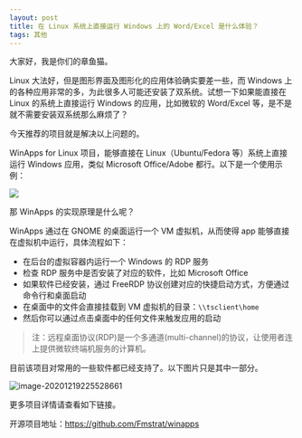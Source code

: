 ```yaml
---
layout: post
title: 在 Linux 系统上直接运行 Windows 上的 Word/Excel 是什么体验？
tags: 其他
---
```


大家好，我是你们的章鱼猫。

Linux 大法好，但是图形界面及图形化的应用体验确实要差一些，而 Windows 上的各种应用非常的多，为此很多人可能还安装了双系统。试想一下如果能直接在 Linux 的系统上直接运行 Windows 的应用，比如微软的 Word/Excel 等，是不是就不需要安装双系统那么麻烦了？

今天推荐的项目就是解决以上问题的。

WinApps for Linux 项目，能够直接在 Linux（Ubuntu/Fedora 等）系统上直接运行 Windows 应用，类似 Microsoft Office/Adobe 都行。以下是一个使用示例：

![](https://raw.githubusercontent.com/Fmstrat/winapps/main/demo/demo.gif)

那 WinApps 的实现原理是什么呢？

WinApps 通过在 GNOME 的桌面运行一个 VM 虚拟机，从而使得 app 能够直接在虚拟机中运行，具体流程如下：

- 在后台的虚拟容器内运行一个 Windows 的 RDP 服务
- 检查 RDP 服务中是否安装了对应的软件，比如 Microsoft Office
- 如果软件已经安装，通过 FreeRDP 协议创建对应的快捷启动方式，方便通过命令行和桌面启动
- 在桌面中的文件会直接挂载到 VM 虚拟机的目录：`\\tsclient\home` 
- 然后你可以通过点击桌面中的任何文件来触发应用的启动

> 注：远程桌面协议(RDP)是一个多通道(multi-channel)的协议，让使用者连上提供微软终端机服务的计算机。

目前该项目对常用的一些软件都已经支持了。以下图片只是其中一部分。

![image-20201219225528661](https://7465-test-3c9b5e-books-1301492295.tcb.qcloud.la/images/compress_image-20201219225528661.png)

更多项目详情请查看如下链接。

开源项目地址：https://github.com/Fmstrat/winapps